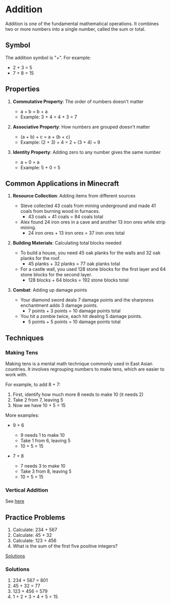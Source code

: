# Addition

Addition is one of the fundamental mathematical operations. It combines two or more numbers into a single number, called the sum or total.

## Symbol

The addition symbol is "+". For example:
- 2 + 3 = 5
- 7 + 8 = 15

## Properties

1. **Commutative Property**: The order of numbers doesn't matter
   - a + b = b + a
   - Example: 3 + 4 = 4 + 3 = 7

2. **Associative Property**: How numbers are grouped doesn't matter
   - (a + b) + c = a + (b + c)
   - Example: (2 + 3) + 4 = 2 + (3 + 4) = 9

3. **Identity Property**: Adding zero to any number gives the same number
   - a + 0 = a
   - Example: 5 + 0 = 5

## Common Applications in Minecraft

1. **Resource Collection**: Adding items from different sources
   - Steve collected 43 coals from mining underground and made 41 coals from burning wood in furnaces. 
     * 43 coals + 41 coals = 84 coals total
   - Alex found 24 iron ores in a cave and another 13 iron ores while strip mining.
     * 24 iron ores + 13 iron ores = 37 iron ores total

2. **Building Materials**: Calculating total blocks needed
   - To build a house, you need 45 oak planks for the walls and 32 oak planks for the roof.
     * 45 planks + 32 planks = 77 oak planks total
   - For a castle wall, you used 128 stone blocks for the first layer and 64 stone blocks for the second layer.
     * 128 blocks + 64 blocks = 192 stone blocks total

3. **Combat**: Adding up damage points
   - Your diamond sword deals 7 damage points and the sharpness enchantment adds 3 damage points.
     * 7 points + 3 points = 10 damage points total
   - You hit a zombie twice, each hit dealing 5 damage points.
     * 5 points + 5 points = 10 damage points total

## Techniques

### Making Tens

Making tens is a mental math technique commonly used in East Asian countries. It involves regrouping numbers to make tens, which are easier to work with.

For example, to add 8 + 7:
1. First, identify how much more 8 needs to make 10 (it needs 2)
2. Take 2 from 7, leaving 5
3. Now we have 10 + 5 = 15

More examples:
- 9 + 6
  * 9 needs 1 to make 10
  * Take 1 from 6, leaving 5
  * 10 + 5 = 15

- 7 + 8
  * 7 needs 3 to make 10
  * Take 3 from 8, leaving 5
  * 10 + 5 = 15

### Vertical Addition

See [here](https://www.smartick.com/blog/mathematics/addition-and-subtraction/review-vertical-adding/)


## Practice Problems

1. Calculate: 234 + 567
2. Calculate: 45 + 32
3. Calculate: 123 + 456
4. What is the sum of the first five positive integers?

[Solutions](#solutions)

### Solutions

1. 234 + 567 = 801
2. 45 + 32 = 77
3. 123 + 456 = 579
4. 1 + 2 + 3 + 4 + 5 = 15 